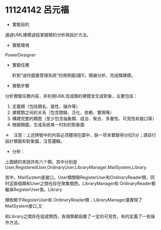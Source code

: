 # 11124142 呂元福
* 實驗目的

  
通過UML建模過程掌握類的分析與設計方法。

* 實驗環境


PowerDesigner

* 實驗任務


  針對“迷你圖書管理系统”的用例圖(圖1)，開展分析，完成類建模。
* 實驗步驟


分析實驗任務内容，并利用UML完成類的建模並生成對象，主要包括：

1. 定義類（包括類名、属性、操作等）
2. 建模類之间的关系（包含關聯、泛化、依赖、實現等）
3. 構建完整的類图（至少包含抽象類、组合、聚合、多重性、可見性和接口等）
4. 根据類圖，生成系统某一时刻的對象圖


＊　注意：上述誇號中的内容必须體現在圖中，缺一项本實驗得分扣5分；請自行設計類圖和對象圖，注意邏輯。
* 分析：

上圖總的來說共有六个類，其中分别是User,RegisteredUser,OrdinaryUser,LibraryManager,MailSystem,Library.

其中，MailSystem是接口。User類關聯RegisterUser和OrdinaryReader類，同时這兩個類和User之間也存在聚集關西，LibraryManager和 OrdinaryReader都繼承RegisterUser类。Library

類依赖于RegisterUser和 OrdinaryReader類；LibraryManager還實現了MailSystem接口,又

和Library之間存在组成關西，各個類都設置了一定的可見性，有的定義了一些操作方法。

